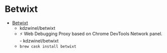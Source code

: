 # Betwixt
- [Betwixt](https://github.com/kdzwinel/betwixt)
  -  kdzwinel/betwixt
  - :zap: Web Debugging Proxy based on Chrome DevTools Network panel. - kdzwinel/betwixt
  - `brew cask install betwixt`
